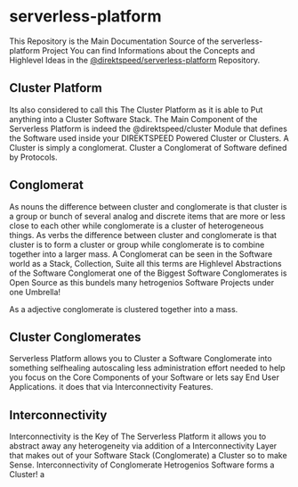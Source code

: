 # serverless-platform
This Repository is the Main Documentation Source of the serverless-platform Project
You can find Informations about the Concepts and Highlevel Ideas in the [@direktspeed/serverless-platform](https://github.com/direktspeed/serverless-platform) Repository.

## Cluster Platform
Its also considered to call this The Cluster Platform as it is able to Put anything into a Cluster Software Stack.
The Main Component of the Serverless Platform is indeed the @direktspeed/cluster Module that defines the Software used inside your DIREKTSPEED Powered Cluster or Clusters. A Cluster is simply a conglomerat. Cluster a Conglomerat of Software defined by Protocols.

## Conglomerat
As nouns the difference between cluster and conglomerate is that cluster is a group or bunch of several analog and discrete items that are more or less close to each other while conglomerate is a cluster of heterogeneous things.
As verbs the difference between cluster and conglomerate is that cluster is to form a cluster or group while conglomerate is to combine together into a larger mass. A Conglomerat can be seen in the Software world as a Stack, Collection, Suite all this terms are Highlevel Abstractions of the Software Conglomerat one of the Biggest Software Conglomerates is Open Source as this bundels many hetrogenios Software Projects under one Umbrella!

As a adjective conglomerate is clustered together into a mass.

## Cluster Conglomerates
Serverless Platform allows you to Cluster a Software Conglomerate into something selfhealing autoscaling less administration effort needed to help you focus on the Core Components of your Software or lets say End User Applications. it does that via Interconnectivity Features.

## Interconnectivity
Interconnectivity is the Key of The Serverless Platform it allows you to abstract away any heterogeneity via addition of a Interconnectivity Layer that makes out of your Software Stack (Conglomerate) a Cluster so to make Sense. Interconnectivity of Conglomerate Hetrogenios Software forms a Cluster! a 
